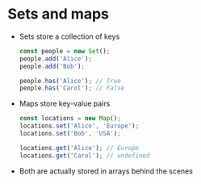 # Sets and maps

* Sets store a collection of keys

    ```js
    const people = new Set();
    people.add('Alice');
    people.add('Bob');

    people.has('Alice'); // True
    people.has('Carol'); // False
    ```

* Maps store key-value pairs

    ```js
    const locations = new Map();
    locations.set('Alice', 'Europe');
    locations.set('Bob', 'USA');

    locations.get('Alice'); // Europe
    locations.get('Carol'); // undefined
    ```

* Both are actually stored in arrays behind the scenes
